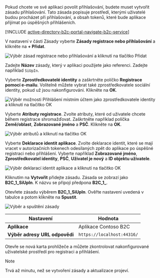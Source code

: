 Pokud chcete ve své aplikaci povolit přihlašování, budete muset vytvořit zásadu přihlašování. Tato zásada popisuje prostředí, kterými uživatelé budou procházet při přihlašování, a obsah tokenů, které bude aplikace přijímat po úspěšných přihlášeních.

[!INCLUDE [active-directory-b2c-portal-navigate-b2c-service](active-directory-b2c-portal-navigate-b2c-service.md)]

V nastavení v části Zásady vyberte **Zásady registrace nebo přihlašování** a klikněte na **+ Přidat**.

![Výběr zásad registrace nebo přihlašování a kliknutí na tlačítko Přidat](media/active-directory-b2c-create-sign-in-sign-up-policy/add-b2c-signup-signin-policy.png)

Zadejte **Název** zásady, který v aplikaci použijete jako referenci. Zadejte například `SiUpIn`.

Vyberte **Zprostředkovatelé identity** a zaškrtněte políčko **Registrace pomocí e-mailu**. Volitelně můžete vybrat také zprostředkovatele sociální identity, pokud už jsou nakonfigurováni. Klikněte na **OK**.

![Výběr možnosti Přihlášení místním účtem jako zprostředkovatele identity a kliknutí na tlačítko OK](media/active-directory-b2c-create-sign-in-sign-up-policy/add-b2c-signup-signin-identity-providers.png)

Vyberte **Atributy registrace**. Zvolte atributy, které od uživatele chcete během registrace shromažďovat. Zaškrtněte například políčka **Země/oblast**, **Zobrazované jméno** a **PSČ**. Klikněte na **OK**.

![Výběr atributů a kliknutí na tlačítko OK](media/active-directory-b2c-create-sign-in-sign-up-policy/add-b2c-signup-signin-sign-up-attributes.png)

Vyberte **Deklarace identit aplikace**. Zvolte deklarace identit, které se mají vracet v autorizačních tokenech odesílaných zpět do aplikace po úspěšné registraci nebo přihlášení. Vyberte například **Zobrazované jméno**, **Zprostředkovatel identity**, **PSČ**, **Uživatel je nový** a **ID objektu uživatele**.

![Výběr deklarací identit aplikace a kliknutí na tlačítko OK](media/active-directory-b2c-create-sign-in-sign-up-policy/add-b2c-signup-signin-application-claims.png)

Kliknutím na **Vytvořit** přidejte zásadu. Zásada se zobrazí jako **B2C_1_SiUpIn**. K názvu se připojí předpona **B2C_1_**.

Otevřete zásadu výběrem **B2C_1_SiUpIn**. Ověřte nastavení uvedená v tabulce a potom klikněte na **Spustit**.

![Výběr a spuštění zásady](media/active-directory-b2c-create-sign-in-sign-up-policy/run-b2c-signup-signin-policy.png)

| Nastavení      | Hodnota  |
| ------------ | ------ |
| **Aplikace** | Aplikace Contoso B2C |
| **Výběr adresy URL odpovědi** | `https://localhost:44316/` |

Otevře se nová karta prohlížeče a můžete zkontrolovat nakonfigurované uživatelské prostředí pro registraci a přihlášení.

> [!NOTE]
> Trvá až minutu, než se vytvoření zásady a aktualizace projeví.
>